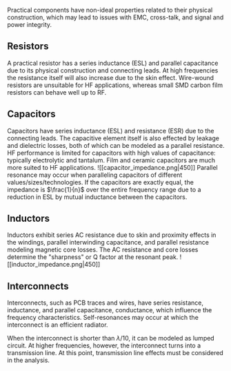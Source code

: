 Practical components have non-ideal properties related to their physical construction, which may lead to issues with EMC, cross-talk, and signal and power integrity.
## Resistors
A practical resistor has a series inductance (ESL) and parallel capacitance due to its physical construction and connecting leads.  At high frequencies the resistance itself will also increase due to the skin effect.
Wire-wound resistors are unsuitable for HF applications, whereas small SMD carbon film resistors can behave well up to RF.
## Capacitors
Capacitors have series inductance (ESL) and resistance (ESR) due to the connecting leads. The capacitive element itself is also effected by leakage and dielectric losses, both of which can be modeled as a parallel resistance.
HF performance is limited for capacitors with high values of capacitance: typically electrolytic and tantalum. Film and ceramic capacitors are much more suited to HF applications.
![[capacitor_impedance.png|450]]
Parallel resonance may occur when paralleling capacitors of different values/sizes/technologies. If the capacitors are exactly equal, the impedance is $\frac{1}{n}$ over the entire frequency range due to a reduction in ESL by mutual inductance between the capacitors.
## Inductors
Inductors exhibit series AC resistance due to skin and proximity effects in the windings, parallel interwinding capacitance, and parallel resistance modeling magnetic core losses. The AC resistance and core losses determine the "sharpness" or Q factor at the resonant peak.
![[inductor_impedance.png|450]]
## Interconnects
Interconnects, such as PCB traces and wires, have series resistance, inductance, and parallel capacitance, conductance, which influence the frequency characteristics. Self-resonances may occur at which the interconnect is an efficient radiator.

When the interconnect is shorter than $\lambda/10$, it can be modeled as lumped circuit. At higher frequencies, however, the interconnect turns into a transmission line. At this point, transmission line effects must be considered in the analysis.